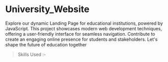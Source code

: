 # University_Website
Explore our dynamic Landing Page for educational institutions, powered by JavaScript. This project showcases modern web development techniques, offering a user-friendly interface for seamless navigation. Contribute to create an engaging online presence for students and stakeholders. Let's shape the future of education together
> Skills Used :-
